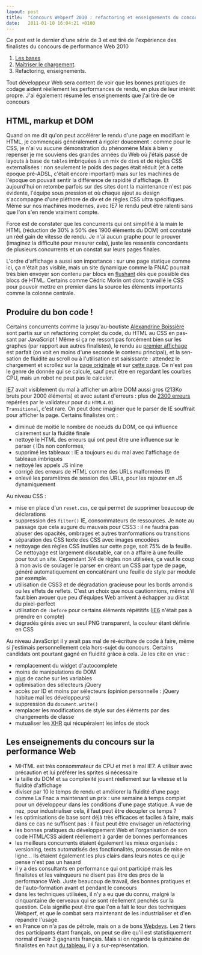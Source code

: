 ```yaml
---
layout: post
title:  "Concours Webperf 2010 : refactoring et enseignements du concours"
date:   2011-01-10 16:04:21 +0100
---
```

Ce post est le dernier d'une série de 3 et est tiré de l'expérience des finalistes du concours de performance Web 2010
<nav>
<ol>
  <li><a href="http://braincracking.org/?p=695">Les bases</a></li>
  <li><a href="http://braincracking.org/?p=617">Maîtriser le chargement</a>.</li>
  <li>Refactoring, enseignements.</li>
</ol>
</nav>
Tout développeur Web sera content de voir que les bonnes pratiques de codage aident réellement les performances de rendu, en plus de leur intérêt propre. J'ai également résumé les enseignements que j'ai tiré de ce concours

<!--more-->

<h2><abbr>HTML</abbr>, <span lang="en">markup</span> et <abbr>DOM</abbr></h2>
Quand on me dit qu'on peut accélérer le rendu d'une page en modifiant le <abbr>HTML</abbr>, je commençais généralement à rigoler doucement : comme pour le <abbr>CSS</abbr>, je n'ai vu aucune démonstration du phénomène
Mais à bien y repenser je me souviens des grandes années du Web où j'étais passé de <span lang="en">layouts</span> à base de <code>table</code>s imbriquées à un mix de <code>div</code>s et de règles <abbr>CSS</abbr> externalisées : non seulement le poids des pages était réduit (et à cette époque pré-<abbr>ADSL<abbr>, c'était encore important) mais sur les machines de l'époque on pouvait sentir la différence de rapidité d'affichage.
Et aujourd'hui on retombe parfois sur des sites dont la maintenance n'est pas évidente, l'équipe sous pression et où chaque ajout au design s'accompagne d'une pléthore de div et de règles CSS ultra spécifiques. Même sur nos machines modernes, avec IE7 le rendu peut être ralenti sans que l'on s'en rende vraiment compte.</abbr></abbr>

Force est de constater que les concurrents qui ont simplifié à la main le HTML (réduction de 30% à 50% des 1900 éléments du <abbr>DOM</abbr>) ont constaté un réel gain de vitesse de rendu. Je n'ai aucun graphe pour le prouver (imaginez la difficulté pour mesurer cela), juste les ressentis concordants de plusieurs concurrents et un constat sur leurs pages finales.

L'ordre d'affichage a aussi son importance : sur une page statique comme ici, ça n'était pas visible, mais un site dynamique comme la FNAC pourrait très bien envoyer son contenu par blocs en <a lang="en" href="http://fr2.php.net/flush">flushant</a> dès que possible des blocs de <abbr>HTML</abbr>. Certains comme Cédric Morin ont donc travaillé le <abbr>CSS</abbr> pour pouvoir mettre en premier dans la source les éléments importants comme la colonne centrale.
<h2>Produire du bon code !</h2>
Certains concurrents comme la jusqu'au-boutiste <a href="http://twitter.com/theasta">Alexandrine Boissière</a> sont partis sur un <span lang="en">refactoring<span> complet du code, du <abbr>HTML</abbr> au <abbr>CSS</abbr> en passant par JavaScript ! Même si ça ne ressort pas forcément bien sur les graphes (par rapport aux autres finalistes), le rendu au <a href="http://www.webpagetest.org/video/compare.php?tests=101202_9729ae2f68ec0a91009a612e2e60ea7d-r:1-c:0&amp;thumbSize=200&amp;ival=100">premier affichage</a> est parfait (on voit en moins d'une seconde le contenu principal), et la sensation de fluidité au <span lang="en">scroll</span> ou à l'utilisation est saisissante : attendez le chargement et scrollez sur la <a href="http://entries.webperf-contest.com/base-fnac-ftw/index.html">page originale</a> et sur <a href="http://entries.webperf-contest.com/4cd5940647d03/index.html">cette page</a>. Ce n'est pas le genre de donnée qui se calcule, sauf peut être en regardant les courbes <abbr>CPU</abbr>, mais un robot ne peut pas le calculer.</span></span>

<abbr title="Internet Explorer 7">IE7</abbr> avait visiblement du mal à afficher un arbre <abbr>DOM</abbr> aussi gros (213Ko bruts pour 2000 éléments) et avec autant d'erreurs : plus de <a href="http://validator.w3.org/check?uri=http://entries.webperf-contest.com/base-fnac-ftw/index.html&amp;charset=(detect+automatically)&amp;doctype=Inline&amp;group=0">2300 erreurs</a> repérées par le validateur pour du <code>HTML4.01 Transitional</code>, c'est rare. On peut donc imaginer que le parser de <abbr>IE</abbr> souffrait pour afficher la page. Certains finalistes ont :
<ul>
  <li>diminué de moitié le nombre de noeuds du <abbr>DOM</abbr>, ce qui influence clairement sur la fluidité finale</li>
  <li>nettoyé le <abbr>HTML</abbr> des erreurs qui ont peut être une influence sur le <span lang="en">parser</span> ( <abbr>IDs</abbr> non conformes,</li>
  <li>supprimé les tableaux : <abbr>IE</abbr> a toujours eu du mal avec l'affichage de tableaux imbriqués</li>
  <li>nettoyé les appels <abbr>JS</abbr> <span lang="en">inline</span></li>
  <li>corrigé des erreurs de <abbr>HTML</abbr> comme des <abbr>URLs</abbr> malformées (!)</li>
  <li>enlevé les paramètres de session des <abbr>URLs</abbr>, pour les rajouter en <abbr>JS</abbr> dynamiquement</li>
</ul>
Au niveau <abbr>CSS</abbr> :
<ul>
  <li>mise en place d'un <code>reset.css</code>, ce qui permet de supprimer beaucoup de déclarations</li>
  <li>suppression des <code>filter()</code> <abbr>IE</abbr>, consommateurs de ressources. Je note au passage que cela augure du mauvais pour <abbr>CSS3</abbr> : il ne faudra pas abuser des opacités, ombrages et autres tranformations ou transitions</li>
  <li>séparation des <abbr>CSS</abbr> texte des <abbr>CSS</abbr> avec images encodées</li>
  <li>nettoyage des règles <abbr>CSS</abbr> inutiles sur cette page, soit 75% de la feuille. Ce nettoyage est largement discutable, car on a affaire à une feuille pour tout un site. Cependant 3/4 de règles non utilisées, ça vaut le coup à mon avis de soulager le <span lang="en">parser</span> en créant un <abbr>CSS</abbr> par type de page, généré automatiquement en concaténant une feuille de style par module par exemple.</li>
  <li>utilisation de <abbr>CSS3</abbr> et de dégradation gracieuse pour les bords arrondis ou les effets de reflets. C'est un choix que nous cautionnions, même s'il faut bien avouer que peu d'équipes Web arrivent à échapper au diktat du <span lang="en">pixel-perfect</span></li>
  <li>utilisation de <code>:before</code> pour certains éléments répétitifs (<abbr title="Internet Explorer 6">IE6</abbr> n'était pas à prendre en compte)</li>
  <li>dégradés gérés avec un seul <abbr>PNG</abbr> transparent, la couleur étant définie en <abbr>CSS</abbr></li>
</ul>
Au niveau JavaScript il y avait pas mal de ré-écriture de code à faire, même si j'estimais personnellement cela hors-sujet du concours. Certains candidats ont pourtant gagné en fluidité grâce à cela. Je les cite en vrac :
<ul>
  <li>remplacement du widget d'<span lang="en">autocomplete</span></li>
  <li>moins de manipulations de <abbr>DOM</abbr></li>
  <li><abbr title="+">plus</abbr> de cache sur les variables</li>
  <li>optimisation des sélecteurs <span lang="en">jQuery </span></li>
  <li>accès par <abbr>ID</abbr> et moins par sélecteurs (opinion personnelle : <span lang="en">jQuery</span> habitue mal les développeurs)</li>
  <li>suppression du <code>document.write()</code></li>
  <li>remplacer les modifications de style sur des éléments par des changements de classe</li>
  <li>mutualiser les <abbr title="XMLHttpRequest, dit AJAX">XHR</abbr> qui récupéraient les infos de stock</li>
</ul>
<h2>Les enseignements du concours sur la performance Web</h2>
<ul>
  <li><abbr>MHTML</abbr> est très consommateur de <abbr>CPU</abbr> et met à mal <abbr>IE7</abbr>. A utiliser avec précaution et lui préférer les sprites si nécessaire</li>
  <li>la taille du <abbr>DOM</abbr> et sa complexité jouent réellement sur la vitesse et la fluidité d'affichage</li>
  <li>diviser par 10 le temps de rendu et améliorer la fluidité d'une page comme La Fnac a maintenant un prix : une semaine à temps complet pour un développeur dans les conditions d'une page statique. A vue de nez, pour industrialiser cela, il faut peut être décupler ce temps ?</li>
  <li>les optimisations de base sont déjà très efficaces et faciles à faire, mais dans ce cas ne suffisent pas : il faut peut être envisager un refactoring</li>
  <li>les bonnes pratiques du développement Web et l'organisation de son code HTML/CSS aident réellement à garder de bonnes performances</li>
  <li>les meilleurs concurrents étaient également les mieux organisés : versioning, tests automatisés des fonctionalités, processus de mise en ligne... Ils étaient également les plus clairs dans leurs notes ce qui je pense n'est pas un hasard</li>
  <li>il y a des consultants en performance qui ont participé mais les finalistes et les vainqueurs ne disent pas être des pros de la performance Web. Juste beaucoup de travail, des bonnes pratiques et de l'auto-formation avant et pendant le concours</li>
  <li>dans les techniques utilisées, il n'y a eu que du connu, malgré la cinquantaine de cerveaux qui se sont réellement penchés sur la question. Cela signifie peut être que l'on a fait le tour des techniques Webperf, et que le combat sera maintenant de les industrialiser et d'en répandre l'usage.</li>
  <li>en France on n'a pas de pétrole, mais on a de bons <abbr title="Développeur Web">Webdevs</abbr>. Les 2 tiers des participants étant français, on peut se dire qu'il est statistiquement normal d'avoir 3 gagnants français. Mais si on regarde la quinzaine de finalistes en haut <a href="http://webperf-contest.com/leaderboard-fr.html">du tableau</a>, il y a sur-représentation.</li>
</ul>
